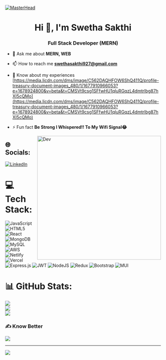 [![MasterHead](https://media.licdn.com/dms/image/D5616AQFf10gclNrrKg/profile-displaybackgroundimage-shrink_350_1400/0/1677835739180?e=1683158400&v=beta&t=3FOeUoDBmQ22qmAdKfMQ3-BIkeRTfdyi-_LicyW9PwE)](https://media.licdn.com/dms/image/C562DAQHFOW6ShQ411Q/profile-treasury-document-images_480/1/1677910966053?e=1678924800&v=beta&t=CMSVt9csg1SFfwHU1qluRGqzL4dmtrlbg87hXI5cQMo)
<h1 align="center">Hi 👋, I'm Swetha Sakthi</h1>
<h3 align="center">Full Stack Developer (MERN)</h3>

- 💬 Ask me about **MERN, WEB**

- 📫 How to reach me **swethasakthi927@gmail.com**

- 📄 Know about my experiences [https://media.licdn.com/dms/image/C562DAQHFOW6ShQ411Q/profile-treasury-document-images_480/1/1677910966053?e=1678924800&v=beta&t=CMSVt9csg1SFfwHU1qluRGqzL4dmtrlbg87hXI5cQMo](https://media.licdn.com/dms/image/C562DAQHFOW6ShQ411Q/profile-treasury-document-images_480/1/1677910966053?e=1678924800&v=beta&t=CMSVt9csg1SFfwHU1qluRGqzL4dmtrlbg87hXI5cQMo)

- ⚡ Fun fact **Be Strong I Whispered!! To My Wifi Signal😂**

<img align="right" alt="Dev" width="400" src="https://res.cloudinary.com/practicaldev/image/fetch/s--HlfvKNVr--/c_imagga_scale,f_auto,fl_progressive,h_900,q_auto,w_1600/https://dev-to-uploads.s3.amazonaws.com/uploads/articles/gtizb0dx9ygsp5s8m8jk.png">


## 🌐 Socials:
[![LinkedIn](https://img.shields.io/badge/LinkedIn-%230077B5.svg?logo=linkedin&logoColor=white)](https://linkedin.com/in/swetha-sakthi-6a8920230) 

# 💻 Tech Stack:
![JavaScript](https://img.shields.io/badge/javascript-%23323330.svg?style=for-the-badge&logo=javascript&logoColor=%23F7DF1E) ![HTML5](https://img.shields.io/badge/html5-%23E34F26.svg?style=for-the-badge&logo=html5&logoColor=white) ![React](https://img.shields.io/badge/react-%2320232a.svg?style=for-the-badge&logo=react&logoColor=%2361DAFB) ![MongoDB](https://img.shields.io/badge/MongoDB-%234ea94b.svg?style=for-the-badge&logo=mongodb&logoColor=white) ![MySQL](https://img.shields.io/badge/mysql-%2300f.svg?style=for-the-badge&logo=mysql&logoColor=white) ![AWS](https://img.shields.io/badge/AWS-%23FF9900.svg?style=for-the-badge&logo=amazon-aws&logoColor=white) ![Netlify](https://img.shields.io/badge/netlify-%23000000.svg?style=for-the-badge&logo=netlify&logoColor=#00C7B7) ![Vercel](https://img.shields.io/badge/vercel-%23000000.svg?style=for-the-badge&logo=vercel&logoColor=white) ![Express.js](https://img.shields.io/badge/express.js-%23404d59.svg?style=for-the-badge&logo=express&logoColor=%2361DAFB) ![JWT](https://img.shields.io/badge/JWT-black?style=for-the-badge&logo=JSON%20web%20tokens) ![NodeJS](https://img.shields.io/badge/node.js-6DA55F?style=for-the-badge&logo=node.js&logoColor=white) ![Redux](https://img.shields.io/badge/redux-%23593d88.svg?style=for-the-badge&logo=redux&logoColor=white) ![Bootstrap](https://img.shields.io/badge/bootstrap-%23563D7C.svg?style=for-the-badge&logo=bootstrap&logoColor=white) ![MUI](https://img.shields.io/badge/MUI-%230081CB.svg?style=for-the-badge&logo=material-ui&logoColor=white)
# 📊 GitHub Stats:
![](https://github-readme-stats.vercel.app/api?username=SwethaSa&theme=radical&hide_border=false&include_all_commits=false&count_private=false)<br/>
![](https://github-readme-streak-stats.herokuapp.com/?user=SwethaSa&theme=radical&hide_border=false)<br/>
![](https://github-readme-stats.vercel.app/api/top-langs/?username=SwethaSa&theme=radical&hide_border=false&include_all_commits=false&count_private=false&layout=compact)

### ✍️ Know Better
![](https://quotes-github-readme.vercel.app/api?type=horizontal&theme=radical)

---
[![](https://visitcount.itsvg.in/api?id=SwethaSa&icon=0&color=0)](https://visitcount.itsvg.in)


